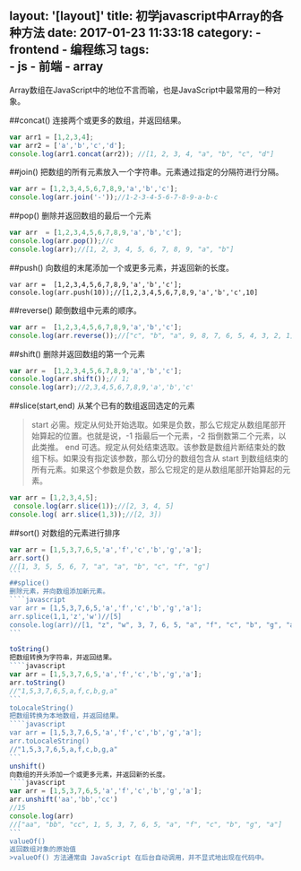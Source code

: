 layout: '[layout]'
title: 初学javascript中Array的各种方法
date: 2017-01-23 11:33:18
category: 
	- frontend
	- 编程练习
tags:  
	- js
	- 前端
	- array
---
Array数组在JavaScript中的地位不言而喻，也是JavaScript中最常用的一种对象。
<!--more-->

##concat()
连接两个或更多的数组，并返回结果。
```javascript
var arr1 = [1,2,3,4];
var arr2 = ['a','b','c','d'];
console.log(arr1.concat(arr2)); //[1, 2, 3, 4, "a", "b", "c", "d"]
```
##join()
把数组的所有元素放入一个字符串。元素通过指定的分隔符进行分隔。
```javascript
var arr = [1,2,3,4,5,6,7,8,9,'a','b','c'];
console.log(arr.join('-'));//1-2-3-4-5-6-7-8-9-a-b-c
```
##pop()
删除并返回数组的最后一个元素
```javascript
var arr  = [1,2,3,4,5,6,7,8,9,'a','b','c'];
console.log(arr.pop());//c
console.log(arr);//[1, 2, 3, 4, 5, 6, 7, 8, 9, "a", "b"]
```
##push()
向数组的末尾添加一个或更多元素，并返回新的长度。
```
var arr =  [1,2,3,4,5,6,7,8,9,'a','b','c'];
console.log(arr.push(10));//[1,2,3,4,5,6,7,8,9,'a','b','c',10]
```
##reverse()
颠倒数组中元素的顺序。
```javascript
var arr =  [1,2,3,4,5,6,7,8,9,'a','b','c'];
console.log(arr.reverse());//["c", "b", "a", 9, 8, 7, 6, 5, 4, 3, 2, 1]
```
##shift()
删除并返回数组的第一个元素
```javascript
var arr =  [1,2,3,4,5,6,7,8,9,'a','b','c'];
console.log(arr.shift());// 1;
console.log(arr);//2,3,4,5,6,7,8,9,'a','b','c'
```
##slice(start,end)
从某个已有的数组返回选定的元素
>start	必需。规定从何处开始选取。如果是负数，那么它规定从数组尾部开始算起的位置。也就是说，-1 指最后一个元素，-2 指倒数第二个元素，以此类推。
end	可选。规定从何处结束选取。该参数是数组片断结束处的数组下标。如果没有指定该参数，那么切分的数组包含从 start 到数组结束的所有元素。如果这个参数是负数，那么它规定的是从数组尾部开始算起的元素。

```javascript
var arr = [1,2,3,4,5];  
 console.log(arr.slice(1));//[2, 3, 4, 5]
console.log( arr.slice(1,3));//[2, 3])
```

##sort()
对数组的元素进行排序
````javascript
var arr = [1,5,3,7,6,5,'a','f','c','b','g','a'];
arr.sort()
//[1, 3, 5, 5, 6, 7, "a", "a", "b", "c", "f", "g"]
```
##splice()
删除元素，并向数组添加新元素。
````javascript
var arr = [1,5,3,7,6,5,'a','f','c','b','g','a'];
arr.splice(1,1,'z','w')//[5]
console.log(arr)//[1, "z", "w", 3, 7, 6, 5, "a", "f", "c", "b", "g", "a"]
```

toString()
把数组转换为字符串，并返回结果。
````javascript
var arr = [1,5,3,7,6,5,'a','f','c','b','g','a'];
arr.toString()
//"1,5,3,7,6,5,a,f,c,b,g,a"
```
toLocaleString()
把数组转换为本地数组，并返回结果。
````javascript
var arr = [1,5,3,7,6,5,'a','f','c','b','g','a'];
arr.toLocaleString()
//"1,5,3,7,6,5,a,f,c,b,g,a"
```
unshift()
向数组的开头添加一个或更多元素，并返回新的长度。
````javascript
var arr = [1,5,3,7,6,5,'a','f','c','b','g','a'];
arr.unshift('aa','bb','cc')
//15
console.log(arr)
//["aa", "bb", "cc", 1, 5, 3, 7, 6, 5, "a", "f", "c", "b", "g", "a"]
```
valueOf()
返回数组对象的原始值
>valueOf() 方法通常由 JavaScript 在后台自动调用，并不显式地出现在代码中。
